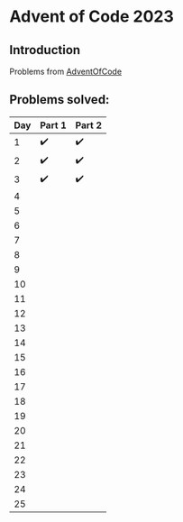 ﻿# Advent of Code 2023

## Introduction

Problems from [AdventOfCode](https://adventofcode.com/)

## Problems solved:

Day | Part 1             | Part 2             
:----|:-------------------|:-------------------| 
 1   | :heavy_check_mark: | :heavy_check_mark: 
 2   | :heavy_check_mark: | :heavy_check_mark: 
 3   | :heavy_check_mark: | :heavy_check_mark: 
 4   |                    | 
 5   |                    |
 6   |                    | 
 7   |                    |
 8   |                    | 
 9   |                    | 
 10  |                    | 
 11  |                    | 
 12  |                    |
 13  |                    |
 14  |                    |
 15  |                    |
 16  |                    |
 17  |                    |
 18  |                    |
 19  |                    |
 20  |                    |
 21  |                    |
 22  |                    |
 23  |                    |
 24  |                    |
 25  |                    | 